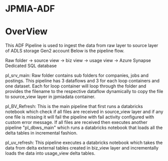 # JPMIA-ADF

# OverView

This ADF Pipeline is used to ingest the data from raw layer to source layer of ADLS storage Gen2 account Below is the pipeline flow. 

Raw folder -> source view -> biz view -> usage view -> Azure Synapse Dedicated SQL database

pl_srv_main:
    Raw folder contains sub folders for companies, jobs and postings. This pipeline has 3 dataflows and 3 for each loop containers and one dataset. Each for loop container will loop through the folder and provides the filename to the respective dataflow dynamically to copy the file to source_view layer in jpmiadata container.
 
 pl_BV_Refresh:
    This is the main pipeline that first runs a databricks notebook which check if all files are received in source_view layer and if any one file is missing it will fail the pipeline with fail activity configured with custom error message. If all files are received then executes another pipeline "pl_dbws_main" which runs a databricks notebook that loads all the delta tables in incremental fashion.

pl_uv_refresh:
    This pipeline executes a databricks notebook which takes the data from delta external tables created in biz_view layer and incrementally loads the data into usage_view delta tables.